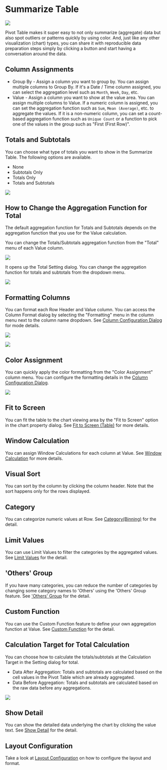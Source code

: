 # Summarize Table 

![](images/stable1.png)

Pivot Table makes it super easy to not only summarize (aggregate) data but also spot outliers or patterns quickly by using color. And, just like any other visualization (chart) types, you can share it with reproducible data preparation steps simply by clicking a button and start having a conversation around the data.


## Column Assignments

* Group By - Assign a column you want to group by. You can assign multiple columns to Group By. If it's a Date / Time column assigned, you can select the aggregation level such as `Month`, `Week`, `Day`, etc. 
* Value - Assign a column you want to show at the value area. You can assign multiple columns to Value. If a numeric column is assigned, you can set the aggregation function such as `Sum`, `Mean (Average)`, etc. to aggregate the values. If it is a non-numeric column, you can set a count-based aggregation function such as `Unique Count` or a function to pick one of the values in the group such as "First (First Row)". 

## Totals and Subtotals

You can choose what type of totals you want to show in the Summarize Table. The following options are available. 
  * None 
  * Subtotals Only 
  * Totals Only 
  * Totals and Subtotals

![](images/stable4.png)


## How to Change the Aggregation Function for Total

The default aggregation function for Totals and Subtotals depends on the aggregation function that you use for the Value calculation. 

You can change the Totals/Subtotals aggregation function from the "Total" menu of each Value column. 


![](images/stable6.png)

It opens up the Total Setting dialog. You can change the aggregation function for totals and subtotals from the dropdown menu.  


![](images/stable7.png)


## Formatting Columns

You can format each Row Header and Value column. You can access the Column Format dialog by selecting the "Formatting" menu in the column menu next to the column name dropdown. See 
[Column Configuration Dialog](column-configuration-dialog.md) for mode details.

![](images/stable2.png)

![](images/stable3.png)


## Color Assignment 

You can quickly apply the color formatting from the "Color Assignment" column menu. You can configure the formatting details in the [Column Configuration Dialog](column-configuration-dialog.md).


![](images/stable_viz_format_menu.png)

## Fit to Screen


You can fit the table to the chart viewing area by the "Fit to Screen" option in the chart property dialog. See [Fit to Screen (Table)](viz/table-fit-to-screen.md) for more details.

## Window Calculation 

You can assign Window Calculations for each column at Value. See [Window Calculation](window-calc.md) for more details.


## Visual Sort 

You can sort by the column by clicking the column header. Note that the sort happens only for the rows displayed.

## Category 

You can categorize numeric values at Row. See [Category(Binning)](category.md) for the detail.

## Limit Values

You can use Limit Values to filter the categories by the aggregated values. See [Limit Values](limit.md) for the detail. 


## 'Others' Group

If you have many categories, you can reduce the number of categories by changing some category names to 'Others' using the 'Others' Group feature. See ['Others' Group](others-group.md) for the detail. 


## Custom Function

You can use the Custom Function feature to define your own aggregation function at Value. See [Custom Function](custom-function.md) for the detail.


## Calculation Target for Total Calculation

You can choose how to calculate the totals/subtotals at the Calculation Target in the Setting dialog for total.

* Data After Aggregation: Totals and subtotals are calculated based on the cell values in the Pivot Table which are already aggregated. 
* Data Before Aggregation: Totals and subtotals are calculated based on the raw data before any aggregations. 



![](images/stable8.png)


## Show Detail

You can show the detailed data underlying the chart by clicking the value text. See [Show Detail](show-detail.md) for the detail.


## Layout Configuration

Take a look at [Layout Configuration](layout.md) on how to configure the layout and format. 
